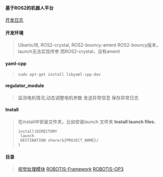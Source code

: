 #### 基于ROS2的机器人平台

[开发日志](develop_log.md)

#### 开发环境
> Ubantu18, ROS2-crystal, ROS2-bouncy-ament
> ROS2-bouncy版本，launch无法实现传参
> 而ROS2-crystal，没有ament

#### yaml-cpp
> ```` sudo apt-get install libyaml-cpp-dev ````

#### regulator_module
> 监测电机情况,动态调整电机参数
> 发送异常信息
> 保存异常日志

#### Install
> 在install中安装文件夹，比如安装launch 文件夹
> **Install launch files.**
> ````
> install(DIRECTORY
>  launch
>  DESTINATION share/${PROJECT_NAME}/
> )
>````

#### 目录
> [视觉处理模块](Visual-Detector)
> [ROBOTIS-Framework](ROBOTIS-Framework)
> [ROBOTIS-OP3](ROBOTIS-OP3)
